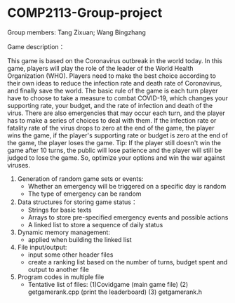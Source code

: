 # COMP2113-Group-project

Group members: Tang Zixuan; Wang Bingzhang

Game description：

This game is based on the Coronavirus outbreak in the world today. In this game, players will play the role of the leader of the World Health Organization (WHO). Players 
need to make the best choice according to their own ideas to reduce the infection rate and death rate of Coronavirus, and finally save the world. The basic rule of the 
game is each turn player have to choose to take a measure to combat COVID-19, which changes your supporting rate, your budget, and the rate of infection and death of the 
virus. There are also emergencies that may occur each turn, and the player has to make a series of choices to deal with them. If the infection rate or fatality rate of 
the virus drops to zero at the end of the game, the player wins the game, if the player's supporting rate or budget is zero at the end of the game, the player loses the 
game. Tip: If the player still doesn't win the game after 10 turns, the public will lose patience and the player will still be judged to lose the game. So, optimize your 
options and win the war against viruses.


1. Generation of random game sets or events:
   - Whether an emergency will be triggered on a specific day is random
   - The type of emergency can be random
2. Data structures for storing game status：
   - Strings for basic texts
   - Arrays to store pre-specified emergency events and possible actions
   - A linked list to store a sequence of daily status
3. Dynamic memory management:
   - applied when building the linked list
4. File input/output:
   - input some other header files
   - create a ranking list based on the number of turns, budget spent and output to another file
5. Program codes in multiple file
   - Tentative list of files: (1)Covidgame (main game file) (2) getgamerank.cpp (print the leaderboard) (3) getgamerank.h 
